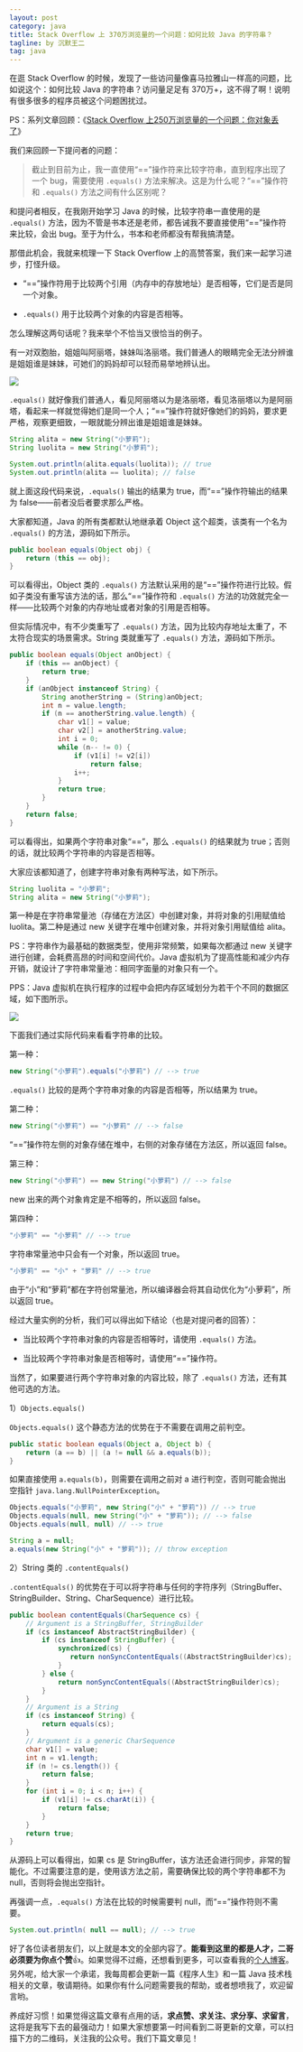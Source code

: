 ```yaml
---
layout: post
category: java
title: Stack Overflow 上 370万浏览量的一个问题：如何比较 Java 的字符串？
tagline: by 沉默王二
tag: java
---
```


在逛 Stack Overflow 的时候，发现了一些访问量像喜马拉雅山一样高的问题，比如说这个：如何比较 Java 的字符串？访问量足足有 370万+，这不得了啊！说明有很多很多的程序员被这个问题困扰过。

<!--more-->

PS：系列文章回顾：《[Stack Overflow 上250万浏览量的一个问题：你对象丢了](https://mp.weixin.qq.com/s/PBqR_uj6dd4xKEX8SUWIYQ)》

我们来回顾一下提问者的问题：

>截止到目前为止，我一直使用“==”操作符来比较字符串，直到程序出现了一个 bug，需要使用 `.equals()` 方法来解决。这是为什么呢？“==”操作符和 `.equals()` 方法之间有什么区别呢？

和提问者相反，在我刚开始学习 Java 的时候，比较字符串一直使用的是 `.equals()` 方法，因为不管是书本还是老师，都告诫我不要直接使用“==”操作符来比较，会出 bug。至于为什么，书本和老师都没有帮我搞清楚。

那借此机会，我就来梳理一下 Stack Overflow 上的高赞答案，我们来一起学习进步，打怪升级。

- “==”操作符用于比较两个引用（内存中的存放地址）是否相等，它们是否是同一个对象。

- `.equals()` 用于比较两个对象的内容是否相等。

怎么理解这两句话呢？我来举个不恰当又很恰当的例子。

有一对双胞胎，姐姐叫阿丽塔，妹妹叫洛丽塔。我们普通人的眼睛完全无法分辨谁是姐姐谁是妹妹，可她们的妈妈却可以轻而易举地辨认出。


![](http://www.itwanger.com/assets/images/2019/12/java-string-compare-2.png)

`.equals()` 就好像我们普通人，看见阿丽塔以为是洛丽塔，看见洛丽塔以为是阿丽塔，看起来一样就觉得她们是同一个人；“==”操作符就好像她们的妈妈，要求更严格，观察更细致，一眼就能分辨出谁是姐姐谁是妹妹。

```java
String alita = new String("小萝莉");
String luolita = new String("小萝莉");

System.out.println(alita.equals(luolita)); // true
System.out.println(alita == luolita); // false
```

就上面这段代码来说，`.equals()` 输出的结果为 true，而“==”操作符输出的结果为 false——前者没后者要求那么严格。

大家都知道，Java 的所有类都默认地继承着 Object 这个超类，该类有一个名为 `.equals()` 的方法，源码如下所示。

```java
public boolean equals(Object obj) {
    return (this == obj);
}
```

可以看得出，Object 类的 `.equals()` 方法默认采用的是“==”操作符进行比较。假如子类没有重写该方法的话，那么“==”操作符和 `.equals()` 方法的功效就完全一样——比较两个对象的内存地址或者对象的引用是否相等。

但实际情况中，有不少类重写了 `.equals()` 方法，因为比较内存地址太重了，不太符合现实的场景需求。String 类就重写了 `.equals()` 方法，源码如下所示。

```java
public boolean equals(Object anObject) {
    if (this == anObject) {
        return true;
    }
    if (anObject instanceof String) {
        String anotherString = (String)anObject;
        int n = value.length;
        if (n == anotherString.value.length) {
            char v1[] = value;
            char v2[] = anotherString.value;
            int i = 0;
            while (n-- != 0) {
                if (v1[i] != v2[i])
                    return false;
                i++;
            }
            return true;
        }
    }
    return false;
}
```

可以看得出，如果两个字符串对象“==”，那么 `.equals()` 的结果就为 true；否则的话，就比较两个字符串的内容是否相等。

大家应该都知道了，创建字符串对象有两种写法，如下所示。

```java
String luolita = "小萝莉";
String alita = new String("小萝莉");
```

第一种是在字符串常量池（存储在方法区）中创建对象，并将对象的引用赋值给 luolita。第二种是通过 new 关键字在堆中创建对象，并将对象引用赋值给 alita。

PS：字符串作为最基础的数据类型，使用非常频繁，如果每次都通过 new 关键字进行创建，会耗费高昂的时间和空间代价。Java 虚拟机为了提高性能和减少内存开销，就设计了字符串常量池：相同字面量的对象只有一个。

PPS：Java 虚拟机在执行程序的过程中会把内存区域划分为若干个不同的数据区域，如下图所示。

![](http://www.itwanger.com/assets/images/2019/12/java-string-compare-3.png)






下面我们通过实际代码来看看字符串的比较。

第一种：

```java
new String("小萝莉").equals("小萝莉") // --> true 
```

`.equals()` 比较的是两个字符串对象的内容是否相等，所以结果为 true。

第二种：

```java
new String("小萝莉") == "小萝莉" // --> false 
```

“==”操作符左侧的对象存储在堆中，右侧的对象存储在方法区，所以返回 false。

第三种：

```java
new String("小萝莉") == new String("小萝莉") // --> false 
```

new 出来的两个对象肯定是不相等的，所以返回 false。

第四种：

```java
"小萝莉" == "小萝莉" // --> true 
```

字符串常量池中只会有一个对象，所以返回 true。

```java
"小萝莉" == "小" + "萝莉" // --> true
```

由于“小”和“萝莉”都在字符创常量池，所以编译器会将其自动优化为“小萝莉”，所以返回 true。

经过大量实例的分析，我们可以得出如下结论（也是对提问者的回答）：

- 当比较两个字符串对象的内容是否相等时，请使用 `.equals()` 方法。

- 当比较两个字符串对象是否相等时，请使用“==”操作符。


当然了，如果要进行两个字符串对象的内容比较，除了 `.equals()` 方法，还有其他可选的方法。

1）`Objects.equals()`


`Objects.equals()` 这个静态方法的优势在于不需要在调用之前判空。

```java
public static boolean equals(Object a, Object b) {
    return (a == b) || (a != null && a.equals(b));
}
```

如果直接使用 `a.equals(b)`，则需要在调用之前对 a 进行判空，否则可能会抛出空指针 `java.lang.NullPointerException`。

```java
Objects.equals("小萝莉", new String("小" + "萝莉")) // --> true
Objects.equals(null, new String("小" + "萝莉")); // --> false
Objects.equals(null, null) // --> true

String a = null;
a.equals(new String("小" + "萝莉")); // throw exception
```

2）String 类的 `.contentEquals()`

`.contentEquals()` 的优势在于可以将字符串与任何的字符序列（StringBuffer、StringBuilder、String、CharSequence）进行比较。

```java
public boolean contentEquals(CharSequence cs) {
    // Argument is a StringBuffer, StringBuilder
    if (cs instanceof AbstractStringBuilder) {
        if (cs instanceof StringBuffer) {
            synchronized(cs) {
               return nonSyncContentEquals((AbstractStringBuilder)cs);
            }
        } else {
            return nonSyncContentEquals((AbstractStringBuilder)cs);
        }
    }
    // Argument is a String
    if (cs instanceof String) {
        return equals(cs);
    }
    // Argument is a generic CharSequence
    char v1[] = value;
    int n = v1.length;
    if (n != cs.length()) {
        return false;
    }
    for (int i = 0; i < n; i++) {
        if (v1[i] != cs.charAt(i)) {
            return false;
        }
    }
    return true;
}
```

从源码上可以看得出，如果 cs 是 StringBuffer，该方法还会进行同步，非常的智能化。不过需要注意的是，使用该方法之前，需要确保比较的两个字符串都不为 null，否则将会抛出空指针。

再强调一点，`.equals()` 方法在比较的时候需要判 null，而“==”操作符则不需要。

```java
System.out.println( null == null); // --> true
```

好了各位读者朋友们，以上就是本文的全部内容了。**能看到这里的都是人才，二哥必须要为你点个赞**👍。如果觉得不过瘾，还想看到更多，可以查看我的[个人博客](http://www.itwanger.com/)。另外呢，给大家一个承诺，我每周都会更新一篇《程序人生》和一篇 Java 技术栈相关的文章，敬请期待。如果你有什么问题需要我的帮助，或者想喷我了，欢迎留言哟。

养成好习惯！如果觉得这篇文章有点用的话，**求点赞、求关注、求分享、求留言**，这将是我写下去的最强动力！如果大家想要第一时间看到二哥更新的文章，可以扫描下方的二维码，关注我的公众号。我们下篇文章见！

